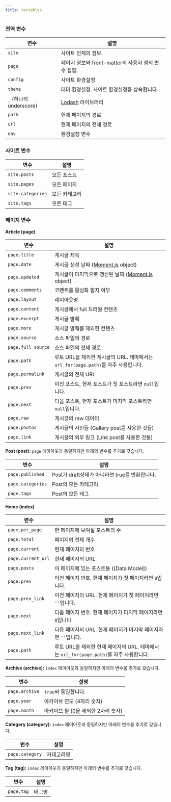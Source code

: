 ```yaml
---
title: Variables
---
```

### 전역 변수

변수 | 설명
--- | ---
`site` | 사이트 전체의 정보.
`page` | 페이지 정보와 front-matter의 사용자 정의 변수 집합.
`config` | 사이트 환경설정
`theme` | 테마 환경설정. 사이트 환경설정을 상속합니다.
`_` (하나의 underscore) | [Lodash](https://lodash.com/  'Lodash') 라이브러리
`path` | 현재 페이지의 경로
`url` | 현재 페이지의 전체 경로
`env` | 환경설정 변수

### 사이트 변수

변수 | 설명
--- | ---
`site.posts` | 모든 포스트
`site.pages` | 모든 페이지
`site.categories` | 모든 카테고리
`site.tags` | 모든 태그

### 페이지 변수

**Article (page)**

변수 | 설명
--- | ---
`page.title` | 게시글 제목
`page.date` | 게시글 생성 날짜 ([Moment.js] object)
`page.updated` | 게시글이 마지막으로 갱신된 날짜 ([Moment.js] object)
`page.comments` | 코멘트를 활성화 할지 여부
`page.layout` | 레이아웃명
`page.content` | 게시글에서 full 처리될 컨텐츠
`page.excerpt` | 게시글 발췌
`page.more` | 게시글 발췌를 제외한 컨텐츠
`page.source` | 소스 파일의 경로
`page.full_source` | 소스 파일의 전체 경로
`page.path` | 루트 URL을 제외한 게시글의 URL. 테마에서는 `url_for(page.path)`를 자주 사용합니다.
`page.permalink` | 게시글의 전체 URL
`page.prev` | 이전 포스트, 현재 포스트가 첫 포스트라면 `null`입니다.
`page.next` | 다음 포스트, 현재 포스트가 마지막 포스트라면 `null`입니다.
`page.raw` | 게시글의 raw 데이터
`page.photos` | 게시글의 사진들 (Gallery post를 사용한 것들)
`page.link` | 게시글의 외부 링크 (Link post를 사용한 것들)

**Post (post):** `page` 레이아웃과 동일하지만 아래의 변수를 추가로 갖습니다.

변수 | 설명
--- | ---
`page.published` | Post가 draft상태가 아니라면 true를 반환합니다.
`page.categories` | Post의 모든 카테고리
`page.tags` | Post의 모든 태그

**Home (index)**

변수 | 설명
--- | ---
`page.per_page` | 한 페이지에 보여질 포스트의 수
`page.total` | 페이지의 전체 개수
`page.current` | 현재 페이지의 번호
`page.current_url` | 현재 페이지의 URL
`page.posts` | 이 페이지에 있는 포스트들 ([Data Model])
`page.prev` | 이전 페이지 번호. 현재 페이지가 첫 페이지라면 `0`입니다.
`page.prev_link` | 이전 페이지의 URL. 현재 페이지가 첫 페이지라면 `''`입니다.
`page.next` | 다음 페이지 번호. 현재 페이지가 마지막 페이지라면 `0`입니다.
`page.next_link` | 다음 페이지의 URL. 현재 페이지가 마지막 페이지라면 `''`입니다.
`page.path` | 루트 URL을 제외한 현재 페이지의 URL. 테마에서는 `url_for(page.path)`를 자주 사용합니다.

**Archive (archive):** `index` 레이아웃과 동일하지만 아래의 변수를 추가로 갖습니다.

변수 | 설명
--- | ---
`page.archive` | `true`와 동일합니다.
`page.year` | 아카이브 연도 (4자리 숫자)
`page.month` | 아카이브 월 (0을 제외한 2자리 숫자)

**Category (category):** `index` 레이아웃과 동일하지만 아래의 변수를 추가로 갖습니다.

변수 | 설명
--- | ---
`page.category` | 카테고리명

**Tag (tag):** `index` 레이아웃과 동일하지만 아래의 변수를 추가로 갖습니다.

변수 | 설명
--- | ---
`page.tag` | 태그명

[Moment.js]: http://momentjs.com/
